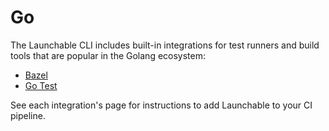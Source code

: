 # Go

The Launchable CLI includes built-in integrations for test runners and build tools that are popular in the Golang ecosystem:

* [Bazel](../integrations/bazel.md)
* [Go Test](../integrations/go-test.md)

See each integration's page for instructions to add Launchable to your CI pipeline.


